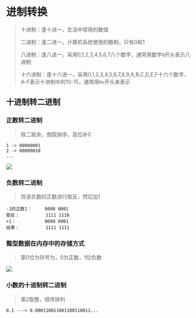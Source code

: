 # 进制转换 #



>十进制：逢十进一，生活中常用的数值
>
>二进制：逢二进一，计算机系统使用的数制，只有0和1
>
>八进制：逢八进一，采用0,1,2,3,4,5,6,7八个数字，通常用数字`0`开头表示八进制
>
>十六进制：逢十六进一，采用0,1,2,3,4,5,6,7,8,9,A,B,C,D,E,F十六个数字，A-F表示十进制中的10-15，通常用`0x`开头来表示



## 十进制转二进制 ##

### 正数转二进制 ###

> 除二取余，倒叙排序，高位补0

```
1 -> 00000001
2 -> 00000010
...
```

![](http://file.wangsijie.top/share/computer-basic-1.png)



### 负数转二进制 ###

> 将该负数的正数进行取反，然后加1

```
-1的正数1：     0000 0001
取反：          1111 1110
+1：           0000 0001
结果：          1111 1111
```



### 整型数据在内存中的存储方式 ###

> 第0位为符号为，0为正数，1位负数

![](http://file.wangsijie.top/share/computer-basic-2.png)

### 小数的十进制转二进制 ###

> 乘2取整，顺序排列

```
0.1 ---> 0.000110011001100110011...
```

